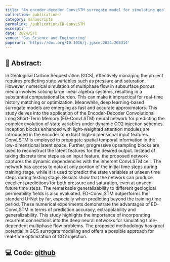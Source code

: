 ```yaml
---
title: "An encoder-decoder ConvLSTM surrogate model for simulating geological CO2 sequestration with dynamic well controls"
collection: publications
category: manuscripts
permalink: /publication/ED-ConvLSTM
excerpt: ''
date: 2024/5/1
venue: 'Gas Science and Engineering'
paperurl: 'https://doi.org/10.1016/j.jgsce.2024.205314'
---
```

## :page_facing_up: **Abstract:**  
In Geological Carbon Sequestration (GCS), effectively managing the project requires predicting state variables such as pressure and saturation. However, numerical simulation of multiphase flow in subsurface porous media involves solving large linear algebra systems, resulting in a substantial computational burden. This can make it impractical for real-time history matching or optimization. Meanwhile, deep learning-based surrogate models are emerging as fast and accurate approximators. This study delves into the application of the Encoder-Decoder Convolutional Long Short-Term Memory (ED-ConvLSTM) neural network for predicting the complex evolution of state variables under dynamic CO2 injection schemes. Inception blocks enhanced with light-weighted attention modules are introduced in the encoder to extract high-dimensional input features. ConvLSTM is employed to propagate spatial temporal information in the low-dimensional latent space. Further, progressive upsampling blocks are used to reconstruct the latent features for the desired output. Instead of taking discrete time steps as an input feature, the proposed network captures the dynamic dependencies with the inherent ConvLSTM cell. The network has access to data at only portion of the initial time steps during training stage, while it is used to predict the state variables at unseen time steps during testing stage. Results show that the network can produce excellent predictions for both pressure and saturation, even at unseen future time steps. The remarkable generalizability to different geological permeability fields is also evaluated. ED-ConvLSTM outperforms the standard U-Net by far, especially when predicting beyond the training time period. These numerical experiments demonstrate the advantages of ED-ConvLSTM in terms of prediction accuracy, extrapolability and generalizability. This study highlights the importance of incorporating recurrent connections into the deep neural networks for simulating time-dependent multiphase flow problems. The proposed methodology has great potential in GCS surrogate modeling and offers a possible approach for real-time optimization of CO2 injection.  

## :computer: **Code:** [github](https://github.com/fengzhao1239/ED-ConvLSTM)
